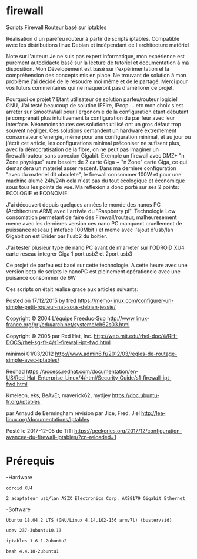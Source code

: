 # firewall
Scripts Firewall Routeur basé sur iptables

Réalisation d'un parefeu routeur à partir de scripts iptables.
Compatible avec les distributions linux Debian et indépendant de l'architecture matériel

Note sur l'auteur:
Je ne suis pas expert informatique, mon expérience est purement autodidacte basé sur la lecture de tutoriel et documentation à ma disposition.
Mon Dévelopement est basé sur l'expérimentation et la compréhension des concepts mis en place.
Ne trouvant de solution à mon problème j'ai décidé de le résoudre moi même et de le partagé.
Merci pour vos futurs commentaires qui ne maqueront pas d'améliorer ce projet.


Pourquoi ce projet ?
Etant utilisateur de solution parfeu/routeur logiciel GNU, J'ai testé beaucoup de solution IPFire, IPcop ... etc
mon choix s'est arreter sur SmoothWall pour l'ergonomie de la configuration étant débutant je comprenait plus intuitivement la configuration du par feur avec leur interface.
Néanmoins toutes ces solutions utilisé ont un gros défaut trop souvent négliger. Ces solutions demandent un hardware extremement consomateur d'energie, même pour une configuration minimal, et au jour ou j'écrit cet article, les configurations minimal préconiser ne sufisent plus, avec la démocratisation de la fibre, on ne peut pas imaginer un firewall/routeur sans conexion Gigabit.
Exemple un firewall avec DMZ+ "n Zone physique" aura besoint de 2 carte Giga + "n Zone" carte Giga, ce qui demandera un materiel asser rescent. Dans ma derniere configuration "avec du materiel dit obsolete", le firewall consommer 100W et pour une machine alumé 24h/24h cela n'est pas du tout écologique et économique sous tous les points de vue.
Ma reflexion a donc porté sur ses 2 points: ECOLOGIE et ECONOMIE.

J'ai découvert depuis quelques années le monde des nanos PC (Architecture ARM) avec l'arrivée du "Raspberry pi".
    Technologie Low consomation permetant de faire des Firewall/routeur, malheuresement meme avec les dernières version ces nano PC manquent cruellement de puissance réseau ( inteface 100Mbit ) et meme avec l'ajout d'usb/lan Gigabit on est Brider par l'usb2 du boitier.
    
J'ai tester plusieur type de nano PC avant de m'arreter sur l'ODROID XU4 carte reseau integrer Giga 1 port usb2 et 2port usb3

Ce projet de parfeu est basé sur cette technologie.
A cette heure avec une version beta de scripts le nanoPC est pleinement opérationele avec une puisance consommer de 6W 

Ces scripts on était réalisé grace aux articles suivants:

Posted on 17/12/2015 by fred
https://memo-linux.com/configurer-un-simple-petit-routeur-nat-sous-debian-jessie/

Copyright © 2004 L'équipe Freeduc-Sup
http://www.linux-france.org/prj/edu/archinet/systeme/ch62s03.html

Copyright © 2005 par Red Hat, Inc.
http://web.mit.edu/rhel-doc/4/RH-DOCS/rhel-sg-fr-4/s1-firewall-ipt-fwd.html

minimoi 01/03/2012
http://www.admin6.fr/2012/03/regles-de-routage-simple-avec-iptables/

Redhad
https://access.redhat.com/documentation/en-US/Red_Hat_Enterprise_Linux/4/html/Security_Guide/s1-firewall-ipt-fwd.html

Kmeleon, eks, BeAvEr, maverick62, mydjey
https://doc.ubuntu-fr.org/iptables

par Arnaud de Bermingham révision par Jice, Fred, Jiel
http://lea-linux.org/documentations/Iptables

Posté le 2017-12-05 de TiTi	
https://geekeries.org/2017/12/configuration-avancee-du-firewall-iptables/?cn-reloaded=1

# Prérequis

-Hardware

    odroid XU4 

    2 adaptateur usb/lan ASIX Electronics Corp. AX88179 Gigabit Ethernet

-Software

    Ubuntu 18.04.2 LTS (GNU/Linux 4.14.102-156 armv7l) (buster/sid)

    udev 237-3ubuntu10.13

    iptables 1.6.1-2ubuntu2

    bash 4.4.18-2ubuntu1

